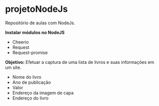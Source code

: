 ﻿# projetoNodeJs
Repositório de aulas com NodeJs.

**Instalar módulos no NodeJS**
<ul>
  <li>Cheerio</li>
  <li>Request</li>
  <li>Request-promise</li>
</ul>
  
**Objetivo:**
Efetuar a captura de uma lista de livros e suas informações em um site.
<ul>
  <li>Nome do livro</li>
  <li>Ano de publicação</li>
  <li>Valor</li>
  <li>Endereço da imagem de capa</li>
  <li>Endereço do livro</li>
</ul>
